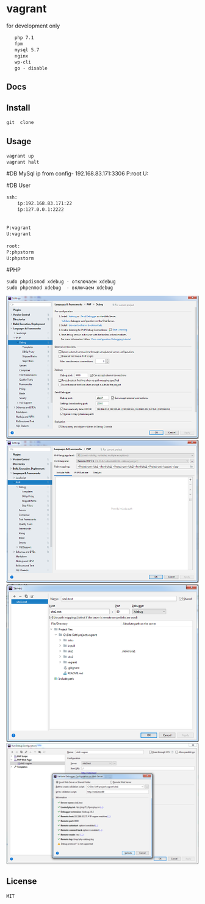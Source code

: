 # vagrant
   
 for development only
 

 
       php 7.1
       fpm
       mysql 5.7
       nginx
       wp-cli
       go - disable
    


## Docs
   
    
## Install
    git  clone 

## Usage 
    vagrant up
    vagrant halt


#DB MySql
    ip from config- 192.168.83.171:3306
    P:root
    U:

#DB User
    
    ssh:
        ip:192.168.83.171:22
        ip:127.0.0.1:2222
        
        
    P:vagrant
    U:vagrant
    
    root:
    P:phpstorm
    U:phpstorm
    
#PHP

    sudo phpdismod xdebug - отключаем xdebug
    sudo phpenmod xdebug  - включаем xdebug 
    
![Image alt](https://github.com/areut-su/vagrant/raw/master/img/debug.png)
![Image alt](https://github.com/areut-su/vagrant/raw/master/img/php.png)
![Image alt](https://github.com/areut-su/vagrant/raw/master/img/site_map.png)
![Image alt](https://github.com/areut-su/vagrant/raw/master/img/validate.png)

  



## License
    MIT



